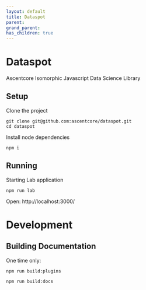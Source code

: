 ```yaml
---
layout: default
title: Dataspot
parent: 
grand_parent: 
has_children: true
---
```


# Dataspot

Ascentcore Isomorphic Javascript Data Science Library

## Setup

Clone the project

``` 
git clone git@github.com:ascentcore/dataspot.git
cd dataspot
```

Install node dependencies

``` 
npm i
```

## Running

Starting Lab application

``` 
npm run lab
```

Open: http://localhost:3000/

# Development

## Building Documentation

One time only:
```
npm run build:plugins
```

``` 
npm run build:docs
```
